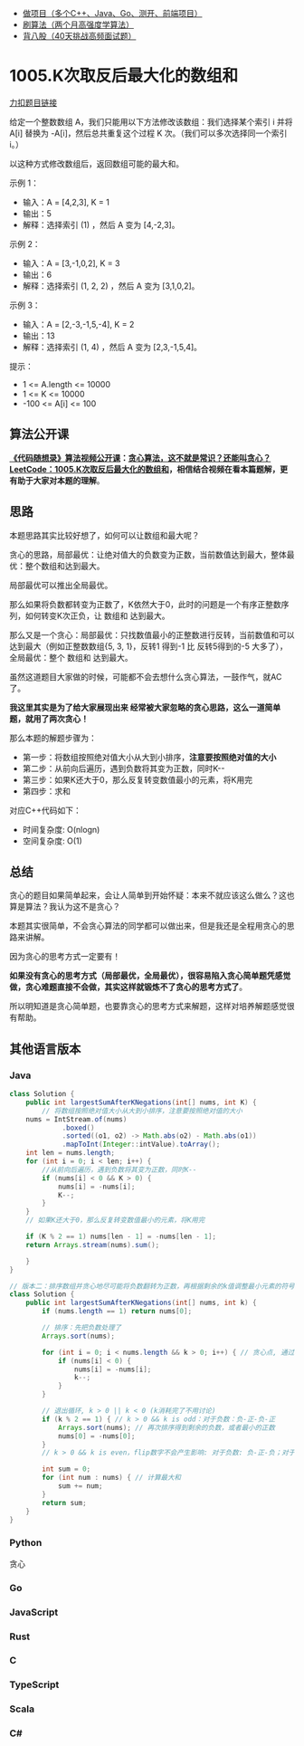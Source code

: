 * [做项目（多个C++、Java、Go、测开、前端项目）](https://www.programmercarl.com/other/kstar.html)
* [刷算法（两个月高强度学算法）](https://www.programmercarl.com/xunlian/xunlianying.html)
* [背八股（40天挑战高频面试题）](https://www.programmercarl.com/xunlian/bagu.html)

# 1005.K次取反后最大化的数组和

[力扣题目链接](https://leetcode.cn/problems/maximize-sum-of-array-after-k-negations/)

给定一个整数数组 A，我们只能用以下方法修改该数组：我们选择某个索引 i 并将 A[i] 替换为 -A[i]，然后总共重复这个过程 K 次。（我们可以多次选择同一个索引 i。）

以这种方式修改数组后，返回数组可能的最大和。

示例 1：
* 输入：A = [4,2,3], K = 1
* 输出：5
* 解释：选择索引 (1) ，然后 A 变为 [4,-2,3]。

示例 2：
* 输入：A = [3,-1,0,2], K = 3
* 输出：6
* 解释：选择索引 (1, 2, 2) ，然后 A 变为 [3,1,0,2]。

示例 3：
* 输入：A = [2,-3,-1,5,-4], K = 2
* 输出：13
* 解释：选择索引 (1, 4) ，然后 A 变为 [2,3,-1,5,4]。

提示：

* 1 <= A.length <= 10000
* 1 <= K <= 10000
* -100 <= A[i] <= 100

## 算法公开课

**[《代码随想录》算法视频公开课](https://programmercarl.com/other/gongkaike.html)：[贪心算法，这不就是常识？还能叫贪心？LeetCode：1005.K次取反后最大化的数组和](https://www.bilibili.com/video/BV138411G7LY)，相信结合视频在看本篇题解，更有助于大家对本题的理解**。

## 思路

本题思路其实比较好想了，如何可以让数组和最大呢？

贪心的思路，局部最优：让绝对值大的负数变为正数，当前数值达到最大，整体最优：整个数组和达到最大。

局部最优可以推出全局最优。

那么如果将负数都转变为正数了，K依然大于0，此时的问题是一个有序正整数序列，如何转变K次正负，让 数组和 达到最大。

那么又是一个贪心：局部最优：只找数值最小的正整数进行反转，当前数值和可以达到最大（例如正整数数组{5, 3, 1}，反转1 得到-1 比 反转5得到的-5 大多了），全局最优：整个 数组和 达到最大。

虽然这道题目大家做的时候，可能都不会去想什么贪心算法，一鼓作气，就AC了。

**我这里其实是为了给大家展现出来 经常被大家忽略的贪心思路，这么一道简单题，就用了两次贪心！**

那么本题的解题步骤为：

* 第一步：将数组按照绝对值大小从大到小排序，**注意要按照绝对值的大小**
* 第二步：从前向后遍历，遇到负数将其变为正数，同时K--
* 第三步：如果K还大于0，那么反复转变数值最小的元素，将K用完
* 第四步：求和

对应C++代码如下：

* 时间复杂度: O(nlogn)
* 空间复杂度: O(1)

## 总结

贪心的题目如果简单起来，会让人简单到开始怀疑：本来不就应该这么做么？这也算是算法？我认为这不是贪心？

本题其实很简单，不会贪心算法的同学都可以做出来，但是我还是全程用贪心的思路来讲解。

因为贪心的思考方式一定要有！

**如果没有贪心的思考方式（局部最优，全局最优），很容易陷入贪心简单题凭感觉做，贪心难题直接不会做，其实这样就锻炼不了贪心的思考方式了**。

所以明知道是贪心简单题，也要靠贪心的思考方式来解题，这样对培养解题感觉很有帮助。

## 其他语言版本

### Java 
```java
class Solution {
    public int largestSumAfterKNegations(int[] nums, int K) {
    	// 将数组按照绝对值大小从大到小排序，注意要按照绝对值的大小
	nums = IntStream.of(nums)
		     .boxed()
		     .sorted((o1, o2) -> Math.abs(o2) - Math.abs(o1))
		     .mapToInt(Integer::intValue).toArray();
	int len = nums.length;	    
	for (int i = 0; i < len; i++) {
	    //从前向后遍历，遇到负数将其变为正数，同时K--
	    if (nums[i] < 0 && K > 0) {
	    	nums[i] = -nums[i];
	    	K--;
	    }
	}
	// 如果K还大于0，那么反复转变数值最小的元素，将K用完

	if (K % 2 == 1) nums[len - 1] = -nums[len - 1];
	return Arrays.stream(nums).sum();

    }
}

// 版本二：排序数组并贪心地尽可能将负数翻转为正数，再根据剩余的k值调整最小元素的符号，从而最大化数组的总和。
class Solution {
    public int largestSumAfterKNegations(int[] nums, int k) {
        if (nums.length == 1) return nums[0];

        // 排序：先把负数处理了
        Arrays.sort(nums); 

        for (int i = 0; i < nums.length && k > 0; i++) { // 贪心点, 通过负转正, 消耗尽可能多的k
            if (nums[i] < 0) {
                nums[i] = -nums[i];
                k--;
            }
        }

        // 退出循环, k > 0 || k < 0 (k消耗完了不用讨论)
        if (k % 2 == 1) { // k > 0 && k is odd：对于负数：负-正-负-正
            Arrays.sort(nums); // 再次排序得到剩余的负数，或者最小的正数
            nums[0] = -nums[0];
        }
        // k > 0 && k is even，flip数字不会产生影响: 对于负数: 负-正-负；对于正数：正-负-正 

        int sum = 0;
        for (int num : nums) { // 计算最大和
            sum += num;
        }
        return sum;
    }
}
```

### Python
贪心

### Go 

### JavaScript 

### Rust

### C

### TypeScript

### Scala

### C#

